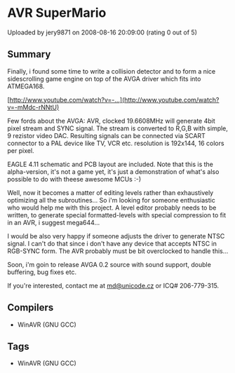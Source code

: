 # AVR SuperMario

Uploaded by jery9871 on 2008-08-16 20:09:00 (rating 0 out of 5)

## Summary

Finally, i found some time to write a collision detector and to form a nice sidescrolling game engine on top of the AVGA driver which fits into ATMEGA168. 


[http://www.youtube.com/watch?v=-...](http://www.youtube.com/watch?v=-mMdc-rNNtU) 


Few fords about the AVGA: AVR, clocked 19.6608MHz will generate 4bit pixel stream and SYNC signal. The stream is converted to R,G,B with simple, 9 rezistor video DAC. Resulting signals can be connected via SCART connector to a PAL device like TV, VCR etc. resolution is 192x144, 16 colors per pixel. 


EAGLE 4.11 schematic and PCB layout are included. Note that this is the alpha-version, it's not a game yet, it's just a demonstration of what's also possible to do with theese awesome MCUs :-) 


Well, now it becomes a matter of editing levels rather than exhaustively optimizing all the subroutines... So i'm looking for someone enthusiastic who would help me with this project. A level editor probably needs to be written, to generate special formatted-levels with special compression to fit in an AVR, i suggest mega644...


I would be also very happy if someone adjusts the driver to generate NTSC signal. I can't do that since i don't have any device that accepts NTSC in RGB-SYNC form. The AVR probably must be bit overclocked to handle this... 


Soon, i'm goin to release AVGA 0.2 source with sound support, double buffering, bug fixes etc.


If you're interested, contact me at [md@unicode.cz](mailto:md@unicode.cz) or ICQ# 206-779-315.

## Compilers

- WinAVR (GNU GCC)

## Tags

- WinAVR (GNU GCC)
